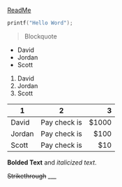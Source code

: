 [ReadMe](https://github.com/DanteJones/Directory/blob/master/README.md)

```C
printf("Hello Word");
```

> Blockquote

* David
* Jordan
* Scott

1. David
2. Jordan
3. Scott

| 1             | 2             | 3     |
| ------------- |:-------------:| -----:|
| David         | Pay check is  | $1000 |
| Jordan        | Pay check is  |  $100 |
| Scott         | Pay check is  |   $10 |

**Bolded Text** and _italicized text_.

~~Strikethrough~~ ___


